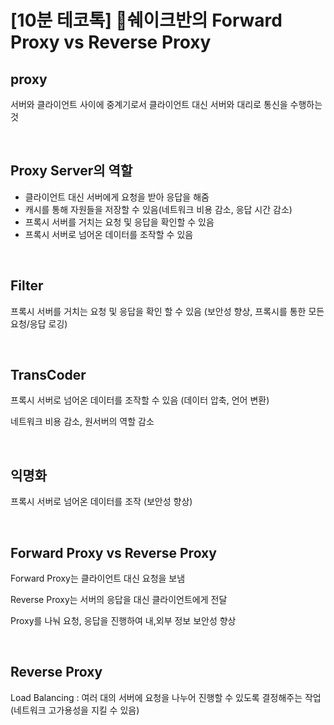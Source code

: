 # [10분 테코톡] 🤝쉐이크반의 Forward Proxy vs Reverse Proxy

## proxy

서버와 클라이언트 사이에 중계기로서 클라이언트 대신 서버와 대리로 통신을 수행하는 것

<br>

## Proxy Server의 역할

- 클라이언트 대신 서버에게 요청을 받아 응답을 해줌
- 캐시를 통해 자원들을 저장할 수 있음(네트워크 비용 감소, 응답 시간 감소)
- 프록시 서버를 거치는 요청 및 응답을 확인할 수 있음
- 프록시 서버로 넘어온 데이터를 조작할 수 있음

<br>

## Filter

프록시 서버를 거치는 요청 및 응답을 확인 할 수 있음 (보안성 향상, 프록시를 통한 모든 요청/응답 로깅)

<br>

## TransCoder

프록시 서버로 넘어온 데이터를 조작할 수 있음 (데이터 압축, 언어 변환)

네트워크 비용 감소, 원서버의 역할 감소

<br>

## 익명화

프록시 서버로 넘어온 데이터를 조작 (보안성 향상)

<br>

## Forward Proxy vs Reverse Proxy

Forward Proxy는 클라이언트 대신 요청을 보냄

Reverse Proxy는 서버의 응답을 대신 클라이언트에게 전달 

Proxy를 나눠 요청, 응답을 진행하여 내,외부 정보 보안성 향상

<br>

## Reverse Proxy

Load Balancing :  여러 대의 서버에 요청을 나누어 진행할  수 있도록 결정해주는 작업 (네트워크 고가용성을 지킬 수 있음)

